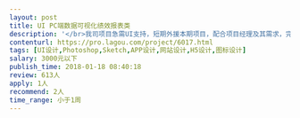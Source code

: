 ```yaml
---                
layout: post       
title: UI PC端数据可视化绩效报表类           
description: '</br>我司项目急需UI支持，短期外援本期项目，配合项目经理及其需求，完成一页原型图，确认风格及效果设计，需要有数据分析/可视化/BI/报表等的设计经验和项目经验，做过大型项目者优先。再设计的同时，不影响视觉和用户体验的情况下，能考虑后期前端的可实现性，各个平台的适配性和自适应。</br>后期可能还需要前端和JS动画，为此有团队或企业都包括最佳，前端能指定用某个框架写如vue熟练，能短期暂时外派驻场支持最佳。</br>'     
contenturl: https://pro.lagou.com/project/6017.html      
tags: [UI设计,Photoshop,Sketch,APP设计,网站设计,H5设计,图标设计]            
salary: 3000元以下          
publish_time: 2018-01-18 08:40:18         
review: 613人                   
apply: 1人                   
recommend: 2人                   
time_range: 小于1周              
---                 
```

